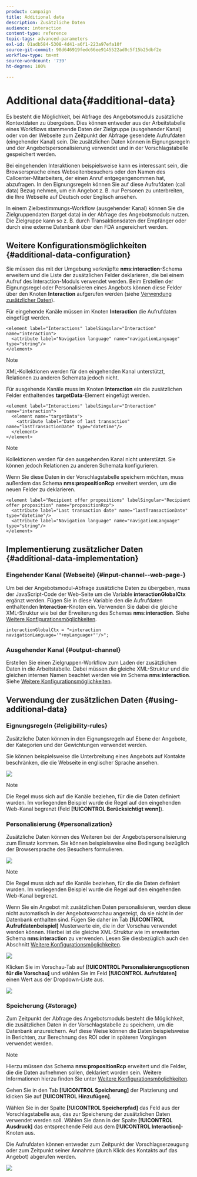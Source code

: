 ```yaml
---
product: campaign
title: Additional data
description: Zusätzliche Daten
audience: interaction
content-type: reference
topic-tags: advanced-parameters
exl-id: 01adb584-5308-4d41-a6f1-223a97efa10f
source-git-commit: 98d646919fedc66ee9145522ad0c5f15b25dbf2e
workflow-type: tm+mt
source-wordcount: '739'
ht-degree: 100%

---
```


# Additional data{#additional-data}

Es besteht die Möglichkeit, bei Abfrage des Angebotsmoduls zusätzliche Kontextdaten zu übergeben. Dies können entweder aus der Arbeitstabelle eines Workflows stammende Daten der Zielgruppe (ausgehender Kanal) oder von der Webseite zum Zeitpunkt der Abfrage gesendete Aufrufdaten (eingehender Kanal) sein. Die zusätzlichen Daten können in Eignungsregeln und der Angebotspersonalisierung verwendet und in der Vorschlagstabelle gespeichert werden.

Bei eingehenden Interaktionen beispielsweise kann es interessant sein, die Browsersprache eines Webseitenbesuchers oder den Namen des Callcenter-Mitarbeiters, der einen Anruf entgegengenommen hat, abzufragen. In den Eignungsregeln können Sie auf diese Aufrufdaten (call data) Bezug nehmen, um ein Angebot z. B. nur Personen zu unterbreiten, die Ihre Webseite auf Deutsch oder Englisch ansehen.

In einem Zielbestimmungs-Workflow (ausgehender Kanal) können Sie die Zielgruppendaten (target data) in der Abfrage des Angebotsmoduls nutzen. Die Zielgruppe kann so z. B. durch Transaktionsdaten der Empfänger oder durch eine externe Datenbank über den FDA angereichert werden.

## Weitere Konfigurationsmöglichkeiten {#additional-data-configuration}

Sie müssen das mit der Umgebung verknüpfte **nms:interaction**-Schema erweitern und die Liste der zusätzlichen Felder deklarieren, die bei einem Aufruf des Interaction-Moduls verwendet werden. Beim Erstellen der Eignungsregel oder Personalisieren eines Angebots können diese Felder über den Knoten **Interaction** aufgerufen werden (siehe [Verwendung zusätzlicher Daten](#using-additional-data)).

Für eingehende Kanäle müssen im Knoten **Interaction** die Aufrufdaten eingefügt werden.

```
<element label="Interactions" labelSingular="Interaction" name="interaction">
  <attribute label="Navigation language" name="navigationLanguage" type="string"/>
</element>
```

>[!NOTE]
>
>XML-Kollektionen werden für den eingehenden Kanal unterstützt, Relationen zu anderen Schemata jedoch nicht.

Für ausgehende Kanäle muss im Knoten **Interaction** ein die zusätzlichen Felder enthaltendes **targetData**-Element eingefügt werden.

```
<element label="Interactions" labelSingular="Interaction" name="interaction">
  <element name="targetData">
    <attribute label="Date of last transaction" name="lastTransactionDate" type="datetime"/>
  </element>
</element>
```

>[!NOTE]
>
>Kollektionen werden für den ausgehenden Kanal nicht unterstützt. Sie können jedoch Relationen zu anderen Schemata konfigurieren.

Wenn Sie diese Daten in der Vorschlagstabelle speichern möchten, muss außerdem das Schema **nms:propositionRcp** erweitert werden, um die neuen Felder zu deklarieren.

```
<element label="Recipient offer propositions" labelSingular="Recipient offer proposition" name="propositionRcp">
  <attribute label="Last transaction date" name="lastTransactionDate" type="datetime"/>
  <attribute label="Navigation language" name="navigationLanguage" type="string"/>
</element>
```

## Implementierung zusätzlicher Daten {#additional-data-implementation}

### Eingehender Kanal (Webseite) {#input-channel--web-page-}

Um bei der Angebotsmodul-Abfrage zusätzliche Daten zu übergeben, muss der JavaScript-Code der Web-Seite um die Variable **interactionGlobalCtx** ergänzt werden. Fügen Sie in diese Variable den die Aufrufdaten enthaltenden **Interaction**-Knoten ein. Verwenden Sie dabei die gleiche XML-Struktur wie bei der Erweiterung des Schemas **nms:interaction**. Siehe [Weitere Konfigurationsmöglichkeiten](#additional-data-configuration).

```
interactionGlobalCtx = "<interaction navigationLanguage='"+myLanguage+"'/>";
```

### Ausgehender Kanal {#output-channel}

Erstellen Sie einen Zielgruppen-Workflow zum Laden der zusätzlichen Daten in die Arbeitstabelle. Dabei müssen die gleiche XML-Struktur und die gleichen internen Namen beachtet werden wie im Schema **nms:interaction**. Siehe [Weitere Konfigurationsmöglichkeiten](#additional-data-configuration).

## Verwendung der zusätzlichen Daten {#using-additional-data}

### Eignungsregeln {#eligibility-rules}

Zusätzliche Daten können in den Eignungsregeln auf Ebene der Angebote, der Kategorien und der Gewichtungen verwendet werden.

Sie können beispielsweise die Unterbreitung eines Angebots auf Kontakte beschränken, die die Webseite in englischer Sprache ansehen.

![](assets/ita_calldata_query.png)

>[!NOTE]
>
>Die Regel muss sich auf die Kanäle beziehen, für die die Daten definiert wurden. Im vorliegenden Beispiel wurde die Regel auf den eingehenden Web-Kanal begrenzt (Feld **[!UICONTROL Berücksichtigt wenn]**).

### Personalisierung     {#personalization}

Zusätzliche Daten können des Weiteren bei der Angebotspersonalisierung zum Einsatz kommen. Sie können beispielsweise eine Bedingung bezüglich der Browsersprache des Besuchers formulieren.

![](assets/ita_calldata_perso.png)

>[!NOTE]
>
>Die Regel muss sich auf die Kanäle beziehen, für die die Daten definiert wurden. Im vorliegenden Beispiel wurde die Regel auf den eingehenden Web-Kanal begrenzt.

Wenn Sie ein Angebot mit zusätzlichen Daten personalisieren, werden diese nicht automatisch in der Angebotsvorschau angezeigt, da sie nicht in der Datenbank enthalten sind. Fügen Sie daher im Tab **[!UICONTROL Aufrufdatenbeispiel]** Musterwerte ein, die in der Vorschau verwendet werden können. Hierbei ist die gleiche XML-Struktur wie im erweiterten Schema **nms:interaction** zu verwenden. Lesen Sie diesbezüglich auch den Abschnitt [Weitere Konfigurationsmöglichkeiten](#additional-data-configuration).

![](assets/ita_calldata_preview.png)

Klicken Sie im Vorschau-Tab auf **[!UICONTROL Personalisierungsoptionen für die Vorschau]** und wählen Sie im Feld **[!UICONTROL Aufrufdaten]** einen Wert aus der Dropdown-Liste aus.

![](assets/ita_calldata_preview2.png)

### Speicherung {#storage}

Zum Zeitpunkt der Abfrage des Angebotsmoduls besteht die Möglichkeit, die zusätzlichen Daten in der Vorschlagstabelle zu speichern, um die Datenbank anzureichern. Auf diese Weise können die Daten beispielsweise in Berichten, zur Berechnung des ROI oder in späteren Vorgängen verwendet werden.

>[!NOTE]
>
>Hierzu müssen das Schema **nms:propositionRcp** erweitert und die Felder, die die Daten aufnehmen sollen, deklariert worden sein. Weitere Informationen hierzu finden Sie unter [Weitere Konfigurationsmöglichkeiten](#additional-data-configuration).

Gehen Sie in den Tab **[!UICONTROL Speicherung]** der Platzierung und klicken Sie auf **[!UICONTROL Hinzufügen]**.

Wählen Sie in der Spalte **[!UICONTROL Speicherpfad]** das Feld aus der Vorschlagstabelle aus, das zur Speicherung der zusätzlichen Daten verwendet werden soll. Wählen Sie dann in der Spalte **[!UICONTROL Ausdruck]** das entsprechende Feld aus dem **[!UICONTROL Interaction]**-Knoten aus.

Die Aufrufdaten können entweder zum Zeitpunkt der Vorschlagserzeugung oder zum Zeitpunkt seiner Annahme (durch Klick des Kontakts auf das Angebot) abgerufen werden.

![](assets/ita_calldata_storage.png)
